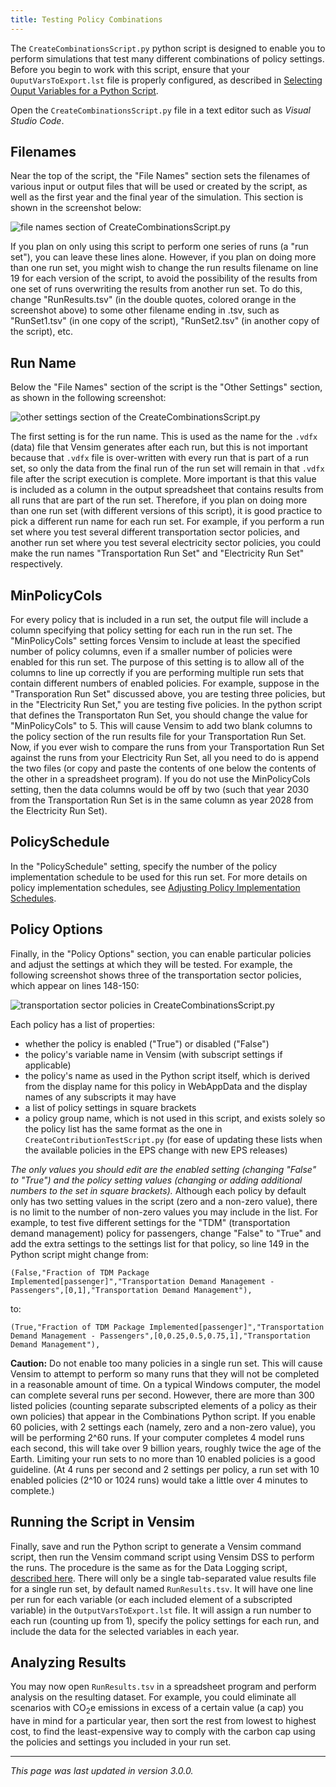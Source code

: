 ```yaml
---
title: Testing Policy Combinations
---
```


The `CreateCombinationsScript.py` python script is designed to enable you to perform simulations that test many different combinations of policy settings.  Before you begin to work with this script, ensure that your `OuputVarsToExport.lst` file is properly configured, as described in [Selecting Ouput Variables for a Python Script](selecting-output-variables).

Open the `CreateCombinationsScript.py` file in a text editor such as _Visual Studio Code_.

## Filenames

Near the top of the script, the "File Names" section sets the filenames of various input or output files that will be used or created by the script, as well as the first year and the final year of the simulation.  This section is shown in the screenshot below:

![file names section of CreateCombinationsScript.py](/img/testing-policy-combinations-FileNames.png)

If you plan on only using this script to perform one series of runs (a "run set"), you can leave these lines alone.  However, if you plan on doing more than one run set, you might wish to change the run results filename on line 19 for each version of the script, to avoid the possibility of the results from one set of runs overwriting the results from another run set.  To do this, change "RunResults.tsv" (in the double quotes, colored orange in the screenshot above) to some other filename ending in .tsv, such as "RunSet1.tsv" (in one copy of the script), "RunSet2.tsv" (in another copy of the script), etc.

## Run Name

Below the "File Names" section of the script is the "Other Settings" section, as shown in the following screenshot:

![other settings section of the CreateCombinationsScript.py](/img/testing-policy-combinations-OtherSettings.png)

The first setting is for the run name.  This is used as the name for the `.vdfx` (data) file that Vensim generates after each run, but this is not important because that `.vdfx` file is over-written with every run that is part of a run set, so only the data from the final run of the run set will remain in that `.vdfx` file after the script execution is complete.  More important is that this value is included as a column in the output spreadsheet that contains results from all runs that are part of the run set.  Therefore, if you plan on doing more than one run set (with different versions of this script), it is good practice to pick a different run name for each run set.  For example, if you perform a run set where you test several different transportation sector policies, and another run set where you test several electricity sector policies, you could make the run names "Transportation Run Set" and "Electricity Run Set" respectively.

## MinPolicyCols

For every policy that is included in a run set, the output file will include a column specifying that policy setting for each run in the run set.  The "MinPolicyCols" setting forces Vensim to include at least the specified number of policy columns, even if a smaller number of policies were enabled for this run set.  The purpose of this setting is to allow all of the columns to line up correctly if you are performing multiple run sets that contain different numbers of enabled policies.  For example, suppose in the "Transporation Run Set" discussed above, you are testing three policies, but in the "Electricity Run Set," you are testing five policies.  In the python script that defines the Transportaton Run Set, you should change the value for "MinPolicyCols" to 5.  This will cause Vensim to add two blank columns to the policy section of the run results file for your Transportation Run Set.  Now, if you ever wish to compare the runs from your Transportation Run Set against the runs from your Electricity Run Set, all you need to do is append the two files (or copy and paste the contents of one below the contents of the other in a spreadsheet program).  If you do not use the MinPolicyCols setting, then the data columns would be off by two (such that year 2030 from the Transportation Run Set is in the same column as year 2028 from the Electricity Run Set).

## PolicySchedule

In the "PolicySchedule" setting, specify the number of the policy implementation schedule to be used for this run set.  For more details on policy implementation schedules, see [Adjusting Policy Implementation Schedules](adjusting-plcy-impl-schd).

## Policy Options

Finally, in the "Policy Options" section, you can enable particular policies and adjust the settings at which they will be tested.  For example, the following screenshot shows three of the transportation sector policies, which appear on lines 148-150:

![transportation sector policies in CreateCombinationsScript.py](/img/testing-policy-combinations-TransportPolicies.png)

Each policy has a list of properties:

- whether the policy is enabled ("True") or disabled ("False")
- the policy's variable name in Vensim (with subscript settings if applicable)
- the policy's name as used in the Python script itself, which is derived from the display name for this policy in WebAppData and the display names of any subscripts it may have
- a list of policy settings in square brackets
- a policy group name, which is not used in this script, and exists solely so the policy list has the same format as the one in `CreateContributionTestScript.py` (for ease of updating these lists when the available policies in the EPS change with new EPS releases)

_The only values you should edit are the enabled setting (changing "False" to "True") and the policy setting values (changing or adding additional numbers to the set in square brackets)._  Although each policy by default only has two setting values in the script (zero and a non-zero value), there is no limit to the number of non-zero values you may include in the list.  For example, to test five different settings for the "TDM" (transportation demand management) policy for passengers, change "False" to "True" and add the extra settings to the settings list for that policy, so line 149 in the Python script might change from:

`(False,"Fraction of TDM Package Implemented[passenger]","Transportation Demand Management - Passengers",[0,1],"Transportation Demand Management"),`

to:

`(True,"Fraction of TDM Package Implemented[passenger]","Transportation Demand Management - Passengers",[0,0.25,0.5,0.75,1],"Transportation Demand Management"),`

**Caution:** Do not enable too many policies in a single run set.  This will cause Vensim to attempt to perform so many runs that they will not be completed in a reasonable amount of time.  On a typical Windows computer, the model can complete several runs per second.  However, there are more than 300 listed policies (counting separate subscripted elements of a policy as their own policies) that appear in the Combinations Python script.  If you enable 60 policies, with 2 settings each (namely, zero and a non-zero value), you will be performing 2^60 runs.  If your computer completes 4 model runs each second, this will take over 9 billion years, roughly twice the age of the Earth.  Limiting your run sets to no more than 10 enabled policies is a good guideline.  (At 4 runs per second and 2 settings per policy, a run set with 10 enabled policies (2^10 or 1024 runs) would take a little over 4 minutes to complete.)

## Running the Script in Vensim

Finally, save and run the Python script to generate a Vensim command script, then run the Vensim command script using Vensim DSS to perform the runs.  The procedure is the same as for the Data Logging script, [described here](logging-output).  There will only be a single tab-separated value results file for a single run set, by default named `RunResults.tsv`.  It will have one line per run for each variable (or each included element of a subscripted variable) in the `OutputVarsToExport.lst` file.  It will assign a run number to each run (counting up from 1), specify the policy settings for each run, and include the data for the selected variables in each year.

## Analyzing Results

You may now open `RunResults.tsv` in a spreadsheet program and perform analysis on the resulting dataset.  For example, you could eliminate all scenarios with CO<sub>2</sub>e emissions in excess of a certain value (a cap) you have in mind for a particular year, then sort the rest from lowest to highest cost, to find the least-expensive way to comply with the carbon cap using the policies and settings you included in your run set.

---
*This page was last updated in version 3.0.0.*
